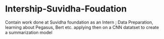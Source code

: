 # Intership-Suvidha-Foudation
Contain work done at Suvidha foundation as an Intern ; Data Preparation, learning about Pegasus, Bert etc. applying then on a CNN datatset to create a summarization model
